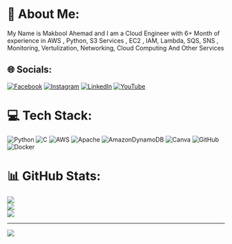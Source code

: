 # 💫 About Me:
My Name is Makbool Ahemad and I am a Cloud Engineer with 6+ Month  of experience in AWS , Python, S3 Services , EC2 , IAM, Lambda, SQS, SNS , Monitoring, Vertulization, Networking, Cloud Computing And Other Services


## 🌐 Socials:
[![Facebook](https://img.shields.io/badge/Facebook-%231877F2.svg?logo=Facebook&logoColor=white)](https://facebook.com/viralsamyt) [![Instagram](https://img.shields.io/badge/Instagram-%23E4405F.svg?logo=Instagram&logoColor=white)](https://instagram.com/viralsamyt) [![LinkedIn](https://img.shields.io/badge/LinkedIn-%230077B5.svg?logo=linkedin&logoColor=white)](https://linkedin.com/in/viralsamyt) [![YouTube](https://img.shields.io/badge/YouTube-%23FF0000.svg?logo=YouTube&logoColor=white)](https://youtube.com/@viralsam) 

# 💻 Tech Stack:
![Python](https://img.shields.io/badge/python-3670A0?style=for-the-badge&logo=python&logoColor=ffdd54) ![C](https://img.shields.io/badge/c-%2300599C.svg?style=for-the-badge&logo=c&logoColor=white) ![AWS](https://img.shields.io/badge/AWS-%23FF9900.svg?style=for-the-badge&logo=amazon-aws&logoColor=white) ![Apache](https://img.shields.io/badge/apache-%23D42029.svg?style=for-the-badge&logo=apache&logoColor=white) ![AmazonDynamoDB](https://img.shields.io/badge/Amazon%20DynamoDB-4053D6?style=for-the-badge&logo=Amazon%20DynamoDB&logoColor=white) ![Canva](https://img.shields.io/badge/Canva-%2300C4CC.svg?style=for-the-badge&logo=Canva&logoColor=white) ![GitHub](https://img.shields.io/badge/github-%23121011.svg?style=for-the-badge&logo=github&logoColor=white) ![Docker](https://img.shields.io/badge/docker-%230db7ed.svg?style=for-the-badge&logo=docker&logoColor=white)
# 📊 GitHub Stats:
![](https://github-readme-stats.vercel.app/api?username=viralsamyt&theme=merko&hide_border=false&include_all_commits=false&count_private=false)<br/>
![](https://github-readme-streak-stats.herokuapp.com/?user=viralsamyt&theme=merko&hide_border=false)<br/>
![](https://github-readme-stats.vercel.app/api/top-langs/?username=viralsamyt&theme=merko&hide_border=false&include_all_commits=false&count_private=false&layout=compact)

---
[![](https://visitcount.itsvg.in/api?id=viralsamyt&icon=0&color=0)](https://visitcount.itsvg.in)

<!-- Proudly created with GPRM ( https://gprm.itsvg.in ) -->
